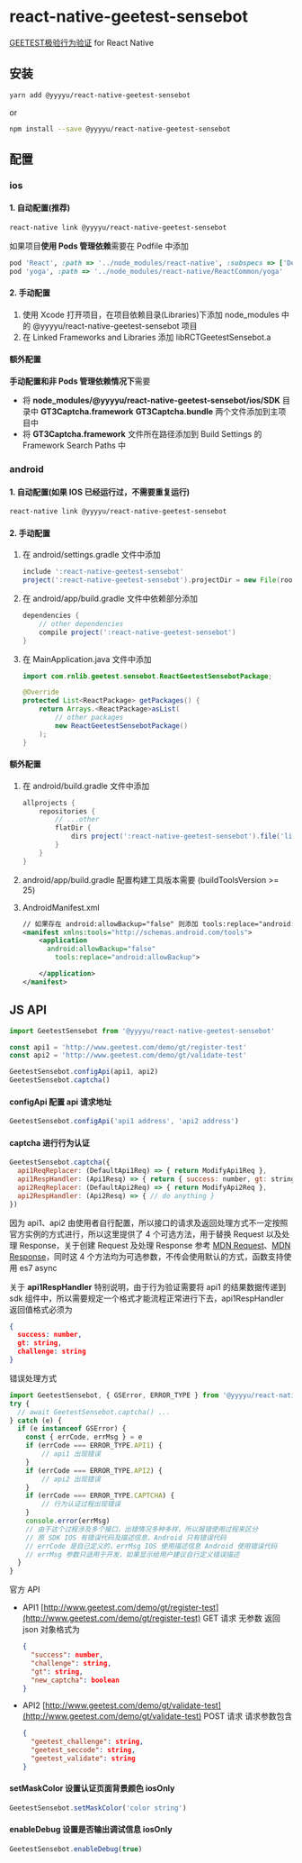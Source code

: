 # react-native-geetest-sensebot

[GEETEST极验行为验证](https://docs.geetest.com/install/overview/start/) for React Native

## 安装

```bash
yarn add @yyyyu/react-native-geetest-sensebot
```

or

```bash
npm install --save @yyyyu/react-native-geetest-sensebot
```

## 配置

### ios

#### 1. 自动配置(推荐)

```bash
react-native link @yyyyu/react-native-geetest-sensebot
```

如果项目**使用 Pods 管理依赖**需要在 Podfile 中添加

```ruby
pod 'React', :path => '../node_modules/react-native', :subspecs => ['Dependency']
pod 'yoga', :path => '../node_modules/react-native/ReactCommon/yoga'
```

#### 2. 手动配置

1. 使用 Xcode 打开项目，在项目依赖目录(Libraries)下添加 node_modules 中的 @yyyyu/react-native-geetest-sensebot 项目
2. 在 Linked Frameworks and Libraries 添加 libRCTGeetestSensebot.a

#### 额外配置

**手动配置和非 Pods 管理依赖情况下**需要
- 将 **node_modules/@yyyyu/react-native-geetest-sensebot/ios/SDK** 目录中 **GT3Captcha.framework** **GT3Captcha.bundle** 两个文件添加到主项目中
- 将 **GT3Captcha.framework** 文件所在路径添加到 Build Settings 的 Framework Search Paths 中

### android

#### 1. 自动配置(如果 IOS 已经运行过，不需要重复运行)

```bash
react-native link @yyyyu/react-native-geetest-sensebot
```

#### 2. 手动配置

1. 在 android/settings.gradle 文件中添加

    ```Groovy
    include ':react-native-geetest-sensebot'
    project(':react-native-geetest-sensebot').projectDir = new File(rootProject.projectDir, '../node_modules/@yyyyu/react-native-geetest-sensebot/android')
    ```

2. 在 android/app/build.gradle 文件中依赖部分添加

    ```Groovy
    dependencies {
        // other dependencies
        compile project(':react-native-geetest-sensebot')
    }
    ```

3. 在 MainApplication.java 文件中添加

    ```Java
    import com.rnlib.geetest.sensebot.ReactGeetestSensebotPackage;

    @Override
    protected List<ReactPackage> getPackages() {
        return Arrays.<ReactPackage>asList(
            // other packages
            new ReactGeetestSensebotPackage()
        );
    }
    ```

#### 额外配置

1. 在 android/build.gradle 文件中添加
    ```Groovy
    allprojects {
        repositories {
            // ...other
            flatDir {
                dirs project(':react-native-geetest-sensebot').file('libs')
            }
        }
    }
    ```

2. android/app/build.gradle 配置构建工具版本需要 (buildToolsVersion >= 25)

3. AndroidManifest.xml
    ```xml
    // 如果存在 android:allowBackup="false" 则添加 tools:replace="android:allowBackup"
    <manifest xmlns:tools="http://schemas.android.com/tools">
        <application
          android:allowBackup="false"
            tools:replace="android:allowBackup">

        </application>
    </manifest>
    ```

## JS API

```javascript
import GeetestSensebot from '@yyyyu/react-native-geetest-sensebot'

const api1 = 'http://www.geetest.com/demo/gt/register-test'
const api2 = 'http://www.geetest.com/demo/gt/validate-test'

GeetestSensebot.configApi(api1, api2)
GeetestSensebot.captcha()
```

#### configApi 配置 api 请求地址

```javascript
GeetestSensebot.configApi('api1 address', 'api2 address')
```

#### captcha 进行行为认证

```javascript
GeetestSensebot.captcha({
  api1ReqReplacer: (DefaultApi1Req) => { return ModifyApi1Req },
  api1RespHandler: (Api1Resq) => { return { success: number, gt: string, challenge: string } },
  api2ReqReplacer: (DefaultApi2Req) => { return ModifyApi2Req },
  api2RespHandler: (Api2Resq) => { // do anything }
})
```

因为 api1、api2 由使用者自行配置，所以接口的请求及返回处理方式不一定按照官方实例的方式进行，所以这里提供了 4 个可选方法，用于替换 Request 以及处理 Response，关于创建 Request 及处理 Response 参考 [MDN Request](https://developer.mozilla.org/en-US/docs/Web/API/Request)、[MDN Response](https://developer.mozilla.org/en-US/docs/Web/API/Response)，同时这 4 个方法均为可选参数，不传会使用默认的方式，函数支持使用 es7 async

关于 **api1RespHandler** 特别说明，由于行为验证需要将 api1 的结果数据传递到 sdk 组件中，所以需要规定一个格式才能流程正常进行下去，api1RespHandler 返回值格式必须为
```json
{
  success: number,
  gt: string,
  challenge: string
}
```

错误处理方式
```javascript
import GeetestSensebot, { GSError, ERROR_TYPE } from '@yyyyu/react-native-geetest-sensebot'
try {
  // await GeetestSensebot.captcha() ...
} catch (e) {
  if (e instanceof GSError) {
    const { errCode, errMsg } = e
    if (errCode === ERROR_TYPE.API1) {
    	// api1 出现错误
    }
    if (errCode === ERROR_TYPE.API2) {
    	// api2 出现错误
    }
    if (errCode === ERROR_TYPE.CAPTCHA) {
    	// 行为认证过程出现错误
    }
    console.error(errMsg)
    // 由于这个过程涉及多个接口，出错情况多种多样，所以报错使用过程来区分
    // 原 SDK IOS 有错误代码及描述信息，Android 只有错误代码
    // errCode 是自己定义的，errMsg IOS 使用描述信息 Android 使用错误代码
    // errMsg 参数只适用于开发，如果显示给用户建议自行定义错误描述
  }
}
```

官方 API
- API1 [http://www.geetest.com/demo/gt/register-test](http://www.geetest.com/demo/gt/register-test) GET 请求 无参数 返回 json 对象格式为
    ```json
    {
      "success": number,
      "challenge": string,
      "gt": string,
      "new_captcha": boolean
    }
    ```
- API2 [http://www.geetest.com/demo/gt/validate-test](http://www.geetest.com/demo/gt/validate-test) POST 请求 请求参数包含
    ```json
    {
      "geetest_challenge": string,
      "geetest_seccode": string,
      "geetest_validate": string
    }
    ```

#### setMaskColor 设置认证页面背景颜色 iosOnly

```javascript
GeetestSensebot.setMaskColor('color string')
```

#### enableDebug 设置是否输出调试信息 iosOnly

```javascript
GeetestSensebot.enableDebug(true)
```
